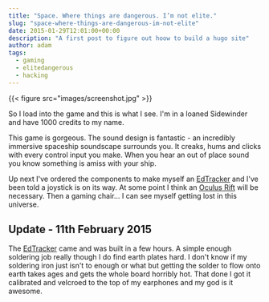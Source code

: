```yaml
---
title: "Space. Where things are dangerous. I’m not elite."
slug: "space-where-things-are-dangerous-im-not-elite"
date: 2015-01-29T12:01:00+00:00
description: "A first post to figure out hoow to build a hugo site"
author: adam
tags: 
  - gaming
  - elitedangerous
  - hacking
---
```


{{< figure src="images/screenshot.jpg" >}}

So I load into the game and this is what I see. I'm in a loaned Sidewinder and have 1000 credits to my name.

This game is gorgeous. The sound design is fantastic - an incredibly immersive spaceship soundscape surrounds you. It creaks, hums and clicks with every control input you make. When you hear an out of place sound you know something is amiss with your ship.

<!--more-->

Up next I've ordered the components to make myself an <a href="http://edtracker.org.uk">EdTracker</a> and I've been told a joystick is on its way. At some point I think an <a href="https://www.oculus.com/rift/">Oculus Rift</a> will be necessary. Then a gaming chair... I can see myself getting lost in this universe.


<h2>Update - 11th February 2015</h2>
The <a href="http://edtracker.org.uk">EdTracker</a> came and was built in a few hours. A simple enough soldering job really though I do find earth plates hard. I don't know if my soldering iron just isn't to enough or what but getting the solder to flow onto earth takes ages and gets the whole board horribly hot. That done I got it calibrated and velcroed to the top of my earphones and my god is it awesome.